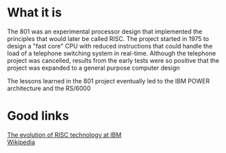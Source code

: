 # What it is
The 801 was an experimental processor design that implemented the principles that would later be called RISC.  The project started in 1975
to design a "fast core" CPU with reduced instructions that could handle the load of a telephone switching system in real-time.  Although
the telephone project was cancelled, results from the early tests were so positive that the project was expanded to a general purpose 
computer design

The lessons learned in the 801 project eventually led to the IBM POWER architecture and the RS/6000

# Good links
[The evolution of RISC technology at IBM](http://signallake.com/innovation/EvolutionRISCIBMJan90.pdf)   
[Wikipedia](https://en.wikipedia.org/wiki/IBM_801)    


